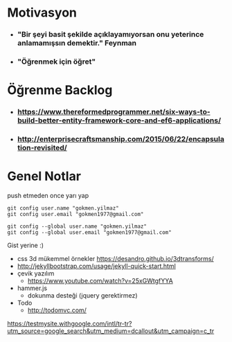 #  Motivasyon
- ### "Bir şeyi basit şekilde açıklayamıyorsan onu yeterince anlamamışsın demektir."  Feynman
- ### "Öğrenmek için öğret"


# Öğrenme Backlog
- ### https://www.thereformedprogrammer.net/six-ways-to-build-better-entity-framework-core-and-ef6-applications/
- ### http://enterprisecraftsmanship.com/2015/06/22/encapsulation-revisited/

# Genel Notlar

push etmeden once yarı yap
````
git config user.name "gokmen.yilmaz"
git config user.email "gokmen1977@gmail.com"
````
````
git config --global user.name "gokmen.yilmaz"
git config --global user.email "gokmen1977@gmail.com"
````

Gist yerine :)

* css 3d mükemmel örnekler https://desandro.github.io/3dtransforms/
* http://jekyllbootstrap.com/usage/jekyll-quick-start.html
* çevik yazılım
  * https://www.youtube.com/watch?v=25xGWtgfYYA
* hammer.js
  * dokunma desteği (jquery gerektirmez)
* Todo
  * http://todomvc.com/
  
 https://testmysite.withgoogle.com/intl/tr-tr?utm_source=google_search&utm_medium=dcallout&utm_campaign=c_tr 
 
  
